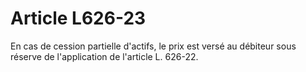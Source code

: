 # Article L626-23

En cas de cession partielle d'actifs, le prix est versé au débiteur sous réserve de l'application de l'article L. 626-22.
